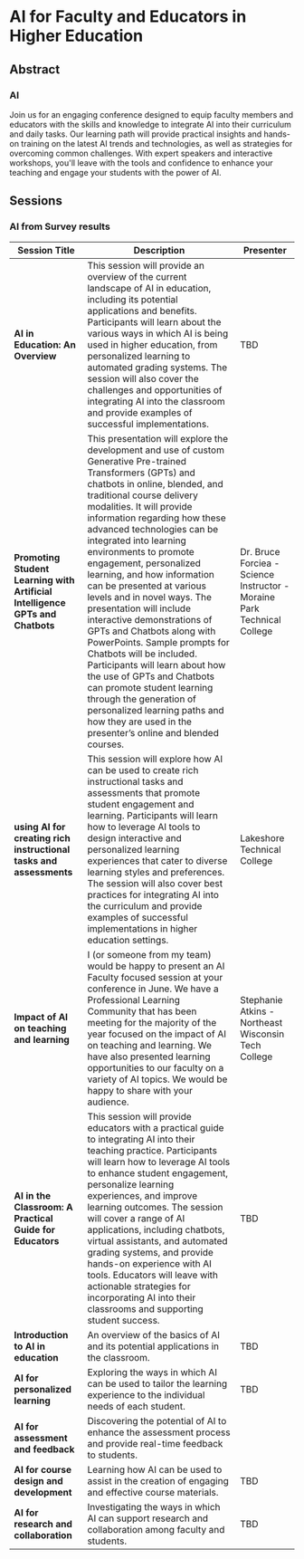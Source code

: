 # AI for Faculty and Educators in Higher Education

## Abstract

### AI

Join us for an engaging conference designed to equip faculty members and educators with the skills and knowledge to integrate AI into their curriculum and daily tasks. Our learning path will provide practical insights and hands-on training on the latest AI trends and technologies, as well as strategies for overcoming common challenges. With expert speakers and interactive workshops, you'll leave with the tools and confidence to enhance your teaching and engage your students with the power of AI.

## Sessions

### AI from Survey results

| Session Title | Description | Presenter |
| --- | --- | --- |
| **AI in Education: An Overview** | This session will provide an overview of the current landscape of AI in education, including its potential applications and benefits. Participants will learn about the various ways in which AI is being used in higher education, from personalized learning to automated grading systems. The session will also cover the challenges and opportunities of integrating AI into the classroom and provide examples of successful implementations. | TBD |
| **Promoting Student Learning with Artificial Intelligence GPTs and Chatbots** | This presentation will explore the development and use of custom Generative Pre-trained Transformers (GPTs) and chatbots in online, blended, and traditional course delivery modalities. It will provide information regarding how these advanced technologies can be integrated into learning environments to promote engagement, personalized learning, and how information can be presented at various levels and in novel ways. The presentation will include interactive demonstrations of GPTs and Chatbots along with PowerPoints. Sample prompts for Chatbots will be included. Participants will learn about how the use of GPTs and Chatbots can promote student learning through the generation of personalized learning paths and how they are used in the presenter’s online and blended courses. | Dr. Bruce Forciea - Science Instructor - Moraine Park Technical College |
| **using AI for creating rich instructional tasks and assessments** | This session will explore how AI can be used to create rich instructional tasks and assessments that promote student engagement and learning. Participants will learn how to leverage AI tools to design interactive and personalized learning experiences that cater to diverse learning styles and preferences. The session will also cover best practices for integrating AI into the curriculum and provide examples of successful implementations in higher education settings. | Lakeshore Technical College |
| **Impact of AI on teaching and learning**| I (or someone from my team) would be happy to present an AI Faculty focused session at your conference in June. We have a Professional Learning Community that has been meeting for the majority of the year focused on the impact of AI on teaching and learning. We have also presented learning opportunities to our faculty on a variety of AI topics. We would be happy to share with your audience. | Stephanie Atkins - Northeast Wisconsin Tech College |
| **AI in the Classroom: A Practical Guide for Educators** | This session will provide educators with a practical guide to integrating AI into their teaching practice. Participants will learn how to leverage AI tools to enhance student engagement, personalize learning experiences, and improve learning outcomes. The session will cover a range of AI applications, including chatbots, virtual assistants, and automated grading systems, and provide hands-on experience with AI tools. Educators will leave with actionable strategies for incorporating AI into their classrooms and supporting student success.| TBD |
| **Introduction to AI in education** | An overview of the basics of AI and its potential applications in the classroom. | TBD |
| **AI for personalized learning** | Exploring the ways in which AI can be used to tailor the learning experience to the individual needs of each student. | TBD |
| **AI for assessment and feedback** | Discovering the potential of AI to enhance the assessment process and provide real-time feedback to students. | |
| **AI for course design and development** | Learning how AI can be used to assist in the creation of engaging and effective course materials. | TBD |
| **AI for research and collaboration** | Investigating the ways in which AI can support research and collaboration among faculty and students. | TBD |

